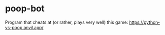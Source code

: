 # poop-bot
Program that cheats at (or rather, plays very well) this game: https://python-vs-poop.anvil.app/
